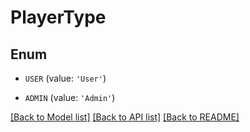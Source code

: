 # PlayerType


## Enum

* `USER` (value: `'User'`)

* `ADMIN` (value: `'Admin'`)

[[Back to Model list]](../README.md#documentation-for-models) [[Back to API list]](../README.md#documentation-for-api-endpoints) [[Back to README]](../README.md)


